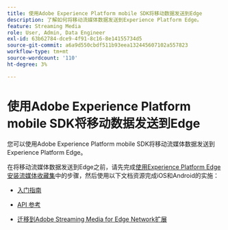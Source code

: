 ```yaml
---
title: 使用Adobe Experience Platform mobile SDK将移动数据发送到Edge
description: 了解如何将移动流媒体数据发送到Experience Platform Edge。
feature: Streaming Media
role: User, Admin, Data Engineer
exl-id: 63b62784-dce9-4f91-8c16-8e14155734d5
source-git-commit: a6a9d550cbdf511b93eea132445607102a557823
workflow-type: tm+mt
source-wordcount: '110'
ht-degree: 3%

---
```


# 使用Adobe Experience Platform mobile SDK将移动数据发送到Edge

您可以使用Adobe Experience Platform mobile SDK将移动流媒体数据发送到Experience Platform Edge。

在将移动流媒体数据发送到Edge之前，请先完成[使用Experience Platform Edge安装流媒体收藏集](/help/implementation/edge/implementation-edge.md)中的步骤，然后使用以下文档资源完成iOS和Android的实施：

* [入门指南](https://developer.adobe.com/client-sdks/documentation/media-for-edge-network/)

* [API 参考](https://developer.adobe.com/client-sdks/documentation/media-for-edge-network/api-reference/)

* [迁移到Adobe Streaming Media for Edge Network扩展](https://developer.adobe.com/client-sdks/documentation/adobe-media-analytics/migration-guide/)
